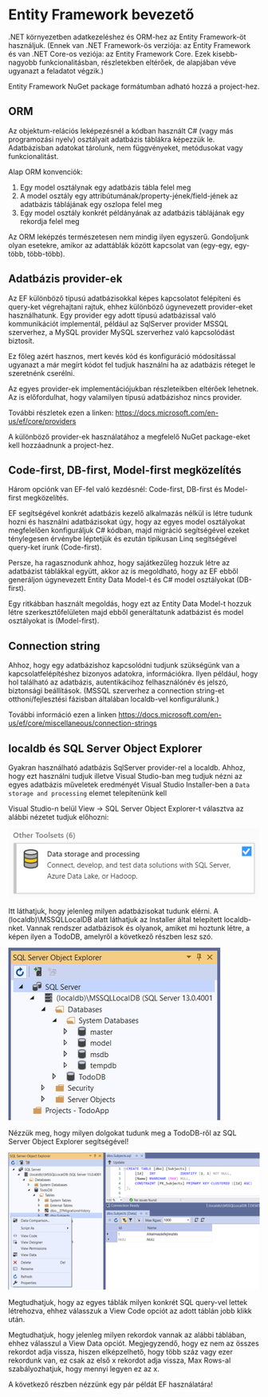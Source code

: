 # Entity Framework bevezető
.NET környezetben adatkezeléshez és ORM-hez az Entity Framework-öt használjuk. (Ennek van .NET Framework-ös verziója: az Entity Framework és van .NET Core-os veziója: az Entity Framework Core. Ezek kisebb-nagyobb funkcionalitásban, részletekben eltérőek, de alapjában véve ugyanazt a feladatot végzik.)

Entity Framework NuGet package formátumban adható hozzá a project-hez. 

## ORM
Az objektum-relációs leképezésnél a kódban használt C# (vagy más programozási nyelv) osztályait adatbázis táblákra képezzük le. Adatbázisban adatokat tárolunk, nem függvényeket, metódusokat vagy funkcionalitást.

Alap ORM konvenciók:
1. Egy model osztálynak egy adatbázis tábla felel meg
2. A model osztály egy attribútumának/property-jének/field-jének az adatbázis táblájának egy oszlopa felel meg
3. Egy model osztály konkrét példányának az adatbázis táblájának egy rekordja felel meg

Az ORM leképzés természetesen nem mindig ilyen egyszerű. Gondoljunk olyan esetekre, amikor az adattáblák között kapcsolat van (egy-egy, egy-több, több-több). 

## Adatbázis provider-ek

Az EF különböző típusú adatbázisokkal képes kapcsolatot felépíteni és query-ket végrehajtani rajtuk, ehhez különböző úgynevezett provider-eket használhatunk. Egy provider egy adott típusú adatbázissal való kommunikációt implementál, például az SqlServer provider MSSQL szerverhez, a MySQL provider MySQL szerverhez való kapcsolódást biztosít.

Ez főleg azért hasznos, mert kevés kód és konfiguráció módosítással ugyanazt a már megírt kódot fel tudjuk használni ha az adatbázis réteget le szeretnénk cserélni.

Az egyes provider-ek implementációjukban részleteikben eltérőek lehetnek. Az is előfordulhat, hogy valamilyen típusú adatbázishoz nincs provider.

További részletek ezen a linken: https://docs.microsoft.com/en-us/ef/core/providers

A különböző provider-ek használatához a megfelelő NuGet package-eket kell hozzáadnunk a project-hez.

## Code-first, DB-first, Model-first megközelítés
Három opciónk van EF-fel való kezdésnél: Code-first, DB-first és Model-first megközelítés.

EF segítségével konkrét adatbázis kezelő alkalmazás nélkül is létre tudunk hozni és használni adatbázisokat úgy, hogy az egyes model osztályokat megfelelően konfiguráljuk C# kódban, majd migráció segítségével ezeket ténylegesen érvénybe léptetjük és ezután tipikusan Linq segítségével query-ket írunk (Code-first). 

Persze, ha ragasznodunk ahhoz, hogy sajátkezűleg hozzuk létre az adatbázist táblákkal együtt, akkor az is megoldható, hogy az EF ebből generáljon úgynevezett Entity Data Model-t és C# model osztályokat (DB-first).

Egy ritkábban használt megoldás, hogy ezt az Entity Data Model-t hozzuk létre szerkesztőfelületen majd ebből generáltatunk adatbázist és model osztályokat is (Model-first).

## Connection string
Ahhoz, hogy egy adatbázishoz kapcsolódni tudjunk szükségünk van a kapcsolatfelépítéshez bizonyos adatokra, információkra. Ilyen például, hogy hol található az adatbázis, autentikácihoz felhasználónév és jelszó, biztonsági beállítások. (MSSQL szerverhez a connection string-et otthoni/fejlesztési fázisban általában localdb-vel konfigurálunk.)

További információ ezen a linken https://docs.microsoft.com/en-us/ef/core/miscellaneous/connection-strings

## localdb és SQL Server Object Explorer
Gyakran használható adatbázis SqlServer provider-rel a localdb. Ahhoz, hogy ezt használni tudjuk illetve Visual Studio-ban meg tudjuk nézni az egyes adatbázis műveletek eredményét Visual Studio Installer-ben a ```Data storage and processing``` elemet telepítenünk kell

Visual Studio-n belül View -> SQL Server Object Explorer-t választva az alábbi nézetet tudjuk előhozni:

![Visual Sturio Installer setup](img/01.PNG "Visual Sturio Installer setup")

Itt láthatjuk, hogy jelenleg milyen adatbázisokat tudunk elérni. A (localdb)\MSSQLLocalDB alatt láthatjuk az Installer által telepített localdb-nket. Vannak rendszer adatbázisok és olyanok, amiket mi hoztunk létre, a képen ilyen a TodoDB, amelyről a következő részben lesz szó.

![SQL Server Object Explorer](img/02.PNG "SQL Server Object Explorer")

Nézzük meg, hogy milyen dolgokat tudunk meg a TodoDB-ről az SQL Server Object Explorer segítségével!

![TodoDB](img/03.png "TodoDB")

Megtudhatjuk, hogy az egyes táblák milyen konkrét SQL query-vel lettek létrehozva, ehhez válasszuk a View Code opciót az adott táblán jobb klikk után.

Megtudhatjuk, hogy jelenleg milyen rekordok vannak az alábbi táblában, ehhez válasszul a View Data opciót. Megjegyzendő, hogy ez nem az összes rekordot adja vissza, hiszen elképzelhető, hogy több száz vagy ezer rekordunk van, ez csak az első x rekordot adja vissza, Max Rows-al szabályozhatjuk, hogy mennyi legyen ez az x.



A következő részben nézzünk egy pár példát EF használatára!
